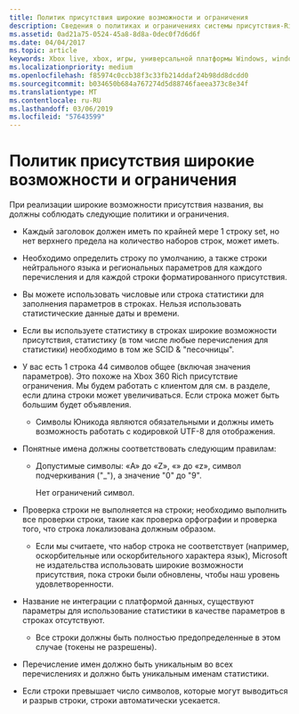 ```yaml
---
title: Политик присутствия широкие возможности и ограничения
description: Сведения о политиках и ограничениях системы присутствия-Rich Xbox Live.
ms.assetid: 0ad21a75-0524-45a8-8d8a-0dec0f7d6d6f
ms.date: 04/04/2017
ms.topic: article
keywords: Xbox live, xbox, игры, универсальной платформы Windows, windows 10, xbox, один, богатыми возможностями присутствия, политики
ms.localizationpriority: medium
ms.openlocfilehash: f85974c0ccb38f3c33fb214ddaf24b98dd8dcdd0
ms.sourcegitcommit: b034650b684a767274d5d88746faeea373c8e34f
ms.translationtype: MT
ms.contentlocale: ru-RU
ms.lasthandoff: 03/06/2019
ms.locfileid: "57643599"
---
```

# <a name="rich-presence-policies-and-limitations"></a>Политик присутствия широкие возможности и ограничения

При реализации широкие возможности присутствия названия, вы должны соблюдать следующие политики и ограничения.

-   Каждый заголовок должен иметь по крайней мере 1 строку set, но нет верхнего предела на количество наборов строк, может иметь.
-   Необходимо определить строку по умолчанию, а также строки нейтрального языка и региональных параметров для каждого перечисления и для каждой строки форматированного присутствия.
-   Вы можете использовать числовые или строка статистики для заполнения параметров в строках. Нельзя использовать статистические данные даты и времени.
-   Если вы используете статистику в строках широкие возможности присутствия, статистику (в том числе любые перечисления для статистики) необходимо в том же SCID & "песочницы".
-   У вас есть 1 строка 44 символов общее (включая значения параметров). Это похоже на Xbox 360 Rich присутствие ограничения. Мы будем работать с клиентом для см. в разделе, если длина строки может увеличиваться. Если строка может быть большим будет объявления.
    -   Символы Юникода являются обязательными и должны иметь возможность работать с кодировкой UTF-8 для отображения.
-   Понятные имена должны соответствовать следующим правилам:
    -   Допустимые символы: «A» до «Z», «» до «z», символ подчеркивания ("\_"), а значение "0" до "9".

        Нет ограничений символ.

-   Проверка строки не выполняется на строки; необходимо выполнить все проверки строки, такие как проверка орфографии и проверка того, что строка локализована должным образом.
    -   Если мы считаете, что набор строка не соответствует (например, оскорбительные или оскорбительного характера язык), Microsoft не издательства использовать широкие возможности присутствия, пока строки были обновлены, чтобы наш уровень удовлетворенности.
-   Название не интеграции с платформой данных, существуют параметры для использование статистики в качестве параметров в строках отсутствуют.
    -   Все строки должны быть полностью предопределенные в этом случае (токены не разрешены).
-   Перечисление имен должно быть уникальным во всех перечислениях и должно быть уникальным именам статистики.
-   Если строки превышает число символов, которые могут выводиться и разрыв строки, строки автоматически усекается.
